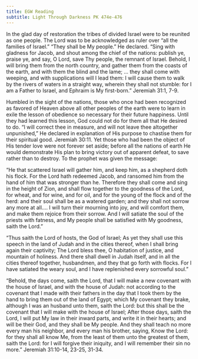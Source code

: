 ```yaml
---
title: EGW Reading
subtitle: Light Through Darkness PK 474e-476
---
```


In the glad day of restoration the tribes of divided Israel were to be reunited as one people. The Lord was to be acknowledged as ruler over “all the families of Israel.” “They shall be My people.” He declared. “Sing with gladness for Jacob, and shout among the chief of the nations: publish ye, praise ye, and say, O Lord, save Thy people, the remnant of Israel. Behold, I will bring them from the north country, and gather them from the coasts of the earth, and with them the blind and the lame; ... they shall come with weeping, and with supplications will I lead them: I will cause them to walk by the rivers of waters in a straight way, wherein they shall not stumble: for I am a Father to Israel, and Ephraim is My first-born.” Jeremiah 31:1, 7-9.

Humbled in the sight of the nations, those who once had been recognized as favored of Heaven above all other peoples of the earth were to learn in exile the lesson of obedience so necessary for their future happiness. Until they had learned this lesson, God could not do for them all that He desired to do. “I will correct thee in measure, and will not leave thee altogether unpunished,” He declared in explanation of His purpose to chastise them for their spiritual good. Jeremiah 30:11. Yet those who had been the object of His tender love were not forever set aside; before all the nations of earth He would demonstrate His plan to bring victory out of apparent defeat, to save rather than to destroy. To the prophet was given the message:

“He that scattered Israel will gather him, and keep him, as a shepherd doth his flock. For the Lord hath redeemed Jacob, and ransomed him from the hand of him that was stronger than he. Therefore they shall come and sing in the height of Zion, and shall flow together to the goodness of the Lord, for wheat, and for wine, and for oil, and for the young of the flock and of the herd: and their soul shall be as a watered garden; and they shall not sorrow any more at all.... I will turn their mourning into joy, and will comfort them, and make them rejoice from their sorrow. And I will satiate the soul of the priests with fatness, and My people shall be satisfied with My goodness, saith the Lord.”

“Thus saith the Lord of hosts, the God of Israel; As yet they shall use this speech in the land of Judah and in the cities thereof, when I shall bring again their captivity; The Lord bless thee, O habitation of justice, and mountain of holiness. And there shall dwell in Judah itself, and in all the cities thereof together, husbandmen, and they that go forth with flocks. For I have satiated the weary soul, and I have replenished every sorrowful soul.”

“Behold, the days come, saith the Lord, that I will make a new covenant with the house of Israel, and with the house of Judah: not according to the covenant that I made with their fathers in the day that I took them by the hand to bring them out of the land of Egypt; which My covenant they brake, although I was an husband unto them, saith the Lord: but this shall be the covenant that I will make with the house of Israel; After those days, saith the Lord, I will put My law in their inward parts, and write it in their hearts; and will be their God, and they shall be My people. And they shall teach no more every man his neighbor, and every man his brother, saying, Know the Lord: for they shall all know Me, from the least of them unto the greatest of them, saith the Lord: for I will forgive their iniquity, and I will remember their sin no more.” Jeremiah 31:10-14, 23-25, 31-34.